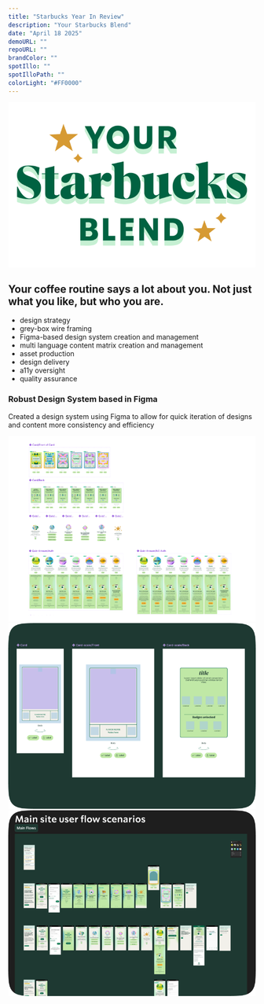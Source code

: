 ```yaml
---
title: "Starbucks Year In Review"
description: "Your Starbucks Blend"
date: "April 18 2025"
demoURL: ""
repoURL: ""
brandColor: ""
spotIllo: ""
spotIlloPath: ""
colorLight: "#FF0000"
---
```


![Starbucks Year In Review](../../../assets/Starbucks-Year-In-Review-2023/FY24_YIR_Starbucks-Blend_EN@3x.png)

## Your coffee routine says a lot about you. Not just what you like, but who you are.

- design strategy
- grey-box wire framing
- Figma-based design system creation and management
- multi language content matrix creation and management
- asset production
- design delivery
- a11y oversight
- quality assurance 


### Robust Design System based in Figma

Created a design system using Figma to allow for quick iteration of designs and content more consistency and efficiency

![Starbucks Year In Review](../../../assets/Starbucks-Year-In-Review-2023/Starbucks-Year-In-Review-Figma-Page-Templates.png)\
![Starbucks Year In Review](../../../assets/Starbucks-Year-In-Review-2023/Starbucks-Year-In-Review-Figma-Page-Templates-2.png)\
![Starbucks Year In Review](../../../assets/Starbucks-Year-In-Review-2023/Starbucks-Year-In-Review-Figma-Page-Templates-3.png)


